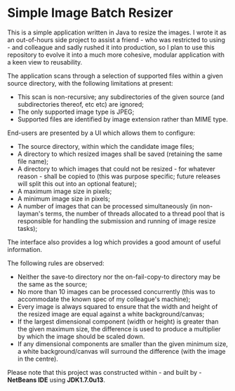 Simple Image Batch Resizer
============

This is a simple application written in Java to resize the images.  I wrote it as an out-of-hours side project to assist a friend - who was restricted to using - and colleague and sadly rushed it into production, so I plan to use this repository to evolve it into a much more cohesive, modular application with a keen view to reusability.

The application scans through a selection of supported files within a given source directory, with the following limitations at present:
 - This scan is non-recursive; any subdirectories of the given source (and subdirectories thereof, etc etc) are ignored;
 - The only supported image type is JPEG;
 - Supported files are identified by image extension rather than MIME type.

End-users are presented by a UI which allows them to configure:
 - The source directory, within which the candidate image files;
 - A directory to which resized images shall be saved (retaining the same file name);
 - A directory to which images that could not be resized - for whatever reason - shall be copied to (this was purpose specific; future releases will split this out into an optional feature);
 - A maximum image size in pixels;
 - A minimum image size in pixels;
 - A number of images that can be processed simultaneously (in non-layman's terms, the number of threads allocated to a thread pool that is responsible for handling the submission and running of image resize tasks);

The interface also provides a log which provides a good amount of useful information.

The following rules are observed:
 - Neither the save-to directory nor the on-fail-copy-to directory may be the same as the source;
 - No more than 10 images can be processed concurrently (this was to accommodate the known spec of my colleague's machine);
 - Every image is always squared to ensure that the width and height of the resized image are equal against a white background/canvas;
 - If the largest dimensional component (width or height) is greater than the given maximum size, the difference is used to produce a multiplier by which the image should be scaled down.
 - If any dimensional components are smaller than the given minimum size, a white background/canvas will surround the difference (with the image in the centre).

Please note that this project was constructed within - and built by - **NetBeans IDE** using **JDK1.7.0u13**.
